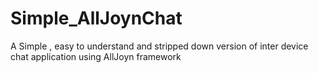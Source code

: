 Simple_AllJoynChat
==================

A Simple , easy to understand and stripped down version of inter device chat application using AllJoyn framework
